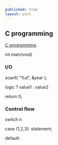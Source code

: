 ```yaml
---
published: true
layout: post
---
```

## C programming

 [C programming](https://www.coursera.org/learn/c-bian-cheng/lecture/Ju1yP/4-5-use-function-to-simplify-program).


int main(void)


### I/O 

scanf( "%d", &year );

  logic ? value1 : value2
  
  return 0;
  
  
### Control flow  
switch n

case {1,2,3}:
	statement;

default:

  

